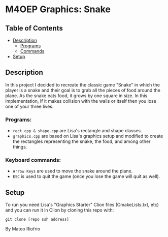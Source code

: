 # M4OEP Graphics: Snake

## Table of Contents
  - [Description](#description)
    - [Programs](#programs)
    - [Commands](#programs)
  - [Setup](#setup)
  
## Description
In this project I decided to recreate the classic game "Snake" in which the player is a snake and their goal is to
grab all the pieces of food around the plane. As the snake eats food, it grows by one square in size. In this implementation,
If it makes collision with the walls or itself then you lose one of your three lives. 
### Programs:

* `rect.cpp & shape.cpp` are Lisa's rectangle and shape classes.
* `graphics.cpp` are based on Lisa's graphics setup and modified to create the rectangles representing the snake,
the food, and among other things. 

### Keyboard commands:

*  `Arrow Keys` are used to move the snake around the plane.
* `ESC` is used to quit the game (once you lose the game will quit as well).

## Setup
To run you need Lisa's "Graphics Starter" Clion files (CmakeLists.txt, etc) and you can run it in Clion by cloning this repo with:

``` 
git clone [repo ssh address]
```

By Mateo Riofrio